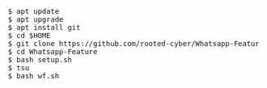 <pre>
 $ apt update
 $ apt upgrade
 $ apt install git
 $ cd $HOME
 $ git clone https://github.com/rooted-cyber/Whatsapp-Feature
 $ cd Whatsapp-Feature
 $ bash setup.sh
 $ tsu
 $ bash wf.sh
 </pre>
 